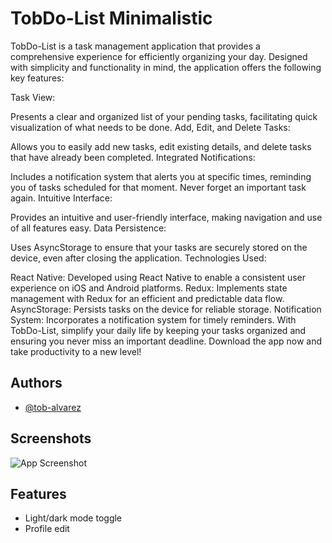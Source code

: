 
# TobDo-List Minimalistic

TobDo-List is a task management application that provides a comprehensive experience for efficiently organizing your day. Designed with simplicity and functionality in mind, the application offers the following key features:

Task View:

Presents a clear and organized list of your pending tasks, facilitating quick visualization of what needs to be done.
Add, Edit, and Delete Tasks:

Allows you to easily add new tasks, edit existing details, and delete tasks that have already been completed.
Integrated Notifications:

Includes a notification system that alerts you at specific times, reminding you of tasks scheduled for that moment. Never forget an important task again.
Intuitive Interface:

Provides an intuitive and user-friendly interface, making navigation and use of all features easy.
Data Persistence:

Uses AsyncStorage to ensure that your tasks are securely stored on the device, even after closing the application.
Technologies Used:

React Native: Developed using React Native to enable a consistent user experience on iOS and Android platforms.
Redux: Implements state management with Redux for an efficient and predictable data flow.
AsyncStorage: Persists tasks on the device for reliable storage.
Notification System: Incorporates a notification system for timely reminders.
With TobDo-List, simplify your daily life by keeping your tasks organized and ensuring you never miss an important deadline. Download the app now and take productivity to a new level!


## Authors

- [@tob-alvarez](https://www.github.com/tob-alvarez)


## Screenshots

![App Screenshot](https://i.imgur.com/Cs1QFCg.png)




## Features

- Light/dark mode toggle
- Profile edit

